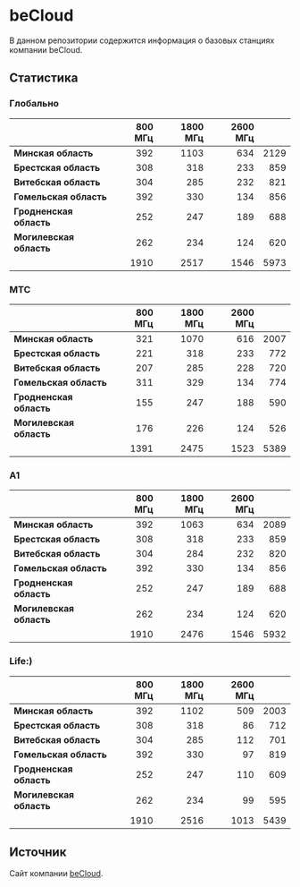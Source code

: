 # beCloud

В данном репозитории содержится информация о базовых станциях компании beCloud.

## Статистика

### Глобально

<!-- prettier-ignore -->
| &nbsp;                  |                800 МГц | 1800 МГц |                2600 МГц | &nbsp; |
| :---------------------- | ---------------------: | -------: | ----------------------: | -----: |
| **Минская область**     |   392 |   1103 | 634 | 2129 |
| **Брестская область**   |   308 |   318 | 233 | 859 |
| **Витебская область**   | 304 | 285 | 232 | 821 |
| **Гомельская область**  |   392 |   330 | 134 | 856 |
| **Гродненская область** |  252 |  247 | 189 | 688 |
| **Могилевская область** | 262 | 234 | 124 | 620 |
| &nbsp;                  |   1910 |   2517 | 1546 | 5973 |

### МТС

<!-- prettier-ignore -->
| &nbsp;                  |                800 МГц | 1800 МГц |                2600 МГц | &nbsp; |
| :---------------------- | ---------------------: | -------: | ----------------------: | -----: |
| **Минская область**     | 321 | 1070 | 616 | 2007 |
| **Брестская область**   |   221 |   318 | 233 | 772 |
| **Витебская область**   | 207 | 285 | 228 | 720 |
| **Гомельская область**  |   311 |   329 | 134 | 774 |
| **Гродненская область** |  155 |  247 | 188 | 590 |
| **Могилевская область** | 176 | 226 | 124 | 526 |
| &nbsp;                  |   1391 |   2475 | 1523 | 5389 |

### A1

<!-- prettier-ignore -->
| &nbsp;                  |                800 МГц | 1800 МГц |                2600 МГц | &nbsp; |
| :---------------------- | ---------------------: | -------: | ----------------------: | -----: |
| **Минская область**     |   392 |   1063 | 634 | 2089 |
| **Брестская область**   |   308 |   318 | 233 | 859 |
| **Витебская область**   | 304 | 284 | 232 | 820 |
| **Гомельская область**  |   392 |   330 | 134 | 856 |
| **Гродненская область** |  252 |  247 | 189 | 688 |
| **Могилевская область** | 262 | 234 | 124 | 620 |
| &nbsp;                  |   1910 |   2476 | 1546 | 5932 |

### Life:)

<!-- prettier-ignore -->
| &nbsp;                  |                800 МГц | 1800 МГц |                2600 МГц | &nbsp; |
| :---------------------- | ---------------------: | -------: | ----------------------: | -----: |
| **Минская область**     |   392 |   1102 | 509 | 2003 |
| **Брестская область**   |   308 |   318 | 86 | 712 |
| **Витебская область**   | 304 | 285 | 112 | 701 |
| **Гомельская область**  |   392 |   330 | 97 | 819 |
| **Гродненская область** |  252 |  247 | 110 | 609 |
| **Могилевская область** | 262 | 234 | 99 | 595 |
| &nbsp;                  |   1910 |   2516 | 1013 | 5439 |

## Источник

Сайт компании [beCloud](https://becloud.by/customers/ob-lte-advanced).

